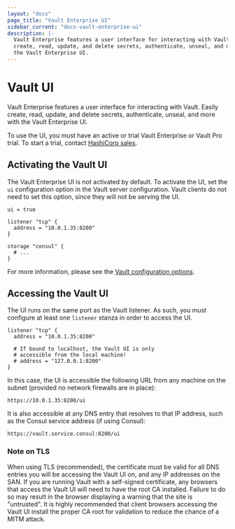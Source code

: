 ```yaml
---
layout: "docs"
page_title: "Vault Enterprise UI"
sidebar_current: "docs-vault-enterprise-ui"
description: |-
  Vault Enterprise features a user interface for interacting with Vault. Easily
  create, read, update, and delete secrets, authenticate, unseal, and more with
  the Vault Enterprise UI.
---
```


# Vault UI

Vault Enterprise features a user interface for interacting with Vault. Easily
create, read, update, and delete secrets, authenticate, unseal, and more with
the Vault Enterprise UI.

To use the UI, you must have an active or trial Vault Enterprise or Vault Pro
trial. To start a trial, contact [HashiCorp sales](mailto:sales@hashicorp.com).

## Activating the Vault UI

The Vault Enterprise UI is not activated by default. To activate the UI, set the
`ui` configuration option in the Vault server configuration. Vault clients do
not need to set this option, since they will not be serving the UI.

```hcl
ui = true

listener "tcp" {
  address = "10.0.1.35:8200"
}

storage "consul" {
  # ...
}
```

For more information, please see the
[Vault configuration options](/docs/configuration/index.html).

## Accessing the Vault UI

The UI runs on the same port as the Vault listener. As such, you must configure
at least one `listener` stanza in order to access the UI.

```hcl
listener "tcp" {
  address = "10.0.1.35:8200"

  # If bound to localhost, the Vault UI is only
  # accessible from the local machine!
  # address = "127.0.0.1:8200"
}
```

In this case, the UI is accessible the following URL from any machine on the
subnet (provided no network firewalls are in place):

```text
https://10.0.1.35:8200/ui
```

It is also accessible at any DNS entry that resolves to that IP address, such as
the Consul service address (if using Consul):

```text
https://vault.service.consul:8200/ui
```

### Note on TLS

When using TLS (recommended), the certificate must be valid for all DNS entries
you will be accessing the Vault UI on, and any IP addresses on the SAN. If you
are running Vault with a self-signed certificate, any browsers that access the
Vault UI will need to have the root CA installed. Failure to do so may result in
the browser displaying a warning that the site is "untrusted". It is highly
recommended that client browsers accessing the Vault UI install the proper CA
root for validation to reduce the chance of a MITM attack.
